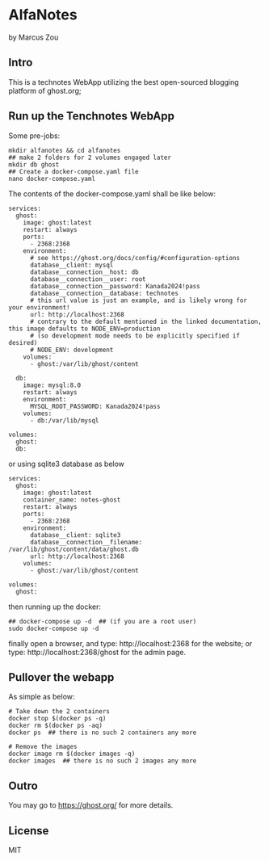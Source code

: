 # AlfaNotes
by Marcus Zou

## Intro
This is a technotes WebApp utilizing the best open-sourced blogging platform of ghost.org;

## Run up the Tenchnotes WebApp
Some pre-jobs:
```shell
mkdir alfanotes && cd alfanotes
## make 2 folders for 2 volumes engaged later
mkdir db ghost
## Create a docker-compose.yaml file
nano docker-compose.yaml
```
The contents of the docker-compose.yaml shall be like below:
```textfile
services:
  ghost:
    image: ghost:latest
    restart: always
    ports:
      - 2368:2368
    environment:
      # see https://ghost.org/docs/config/#configuration-options
      database__client: mysql
      database__connection__host: db
      database__connection__user: root
      database__connection__password: Kanada2024!pass
      database__connection__database: technotes
      # this url value is just an example, and is likely wrong for your environment!
      url: http://localhost:2368
      # contrary to the default mentioned in the linked documentation, this image defaults to NODE_ENV=production
      # (so development mode needs to be explicitly specified if desired)
      # NODE_ENV: development
    volumes:
      - ghost:/var/lib/ghost/content

  db:
    image: mysql:8.0
    restart: always
    environment:
      MYSQL_ROOT_PASSWORD: Kanada2024!pass
    volumes:
      - db:/var/lib/mysql

volumes:
  ghost:
  db:
```

or using sqlite3 database as below
```textfile
services:
  ghost:
    image: ghost:latest
    container_name: notes-ghost
    restart: always
    ports:
      - 2368:2368
    environment:
      database__client: sqlite3
      database__connection__filename: /var/lib/ghost/content/data/ghost.db
      url: http://localhost:2368
    volumes:
      - ghost:/var/lib/ghost/content

volumes:
  ghost:
```
then running up the docker:
```shell
## docker-compose up -d  ## (if you are a root user)
sudo docker-compose up -d
```
finally open a browser,
and type: http://localhost:2368 for the website;
or type: http://localhost:2368/ghost for the admin page.

## Pullover the webapp
As simple as below:
```shell
# Take down the 2 containers
docker stop $(docker ps -q)
docker rm $(docker ps -aq)
docker ps  ## there is no such 2 containers any more

# Remove the images
docker image rm $(docker images -q)
docker images  ## there is no such 2 images any more
```

## Outro
You may go to https://ghost.org/ for more details.

## License
MIT
